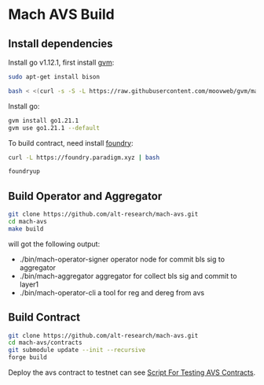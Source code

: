 # Mach AVS Build

## Install dependencies

Install go v1.12.1, first install [gvm](https://github.com/moovweb/gvm):

```bash
sudo apt-get install bison

bash < <(curl -s -S -L https://raw.githubusercontent.com/moovweb/gvm/master/binscripts/gvm-installer)
```

Install go:

```bash
gvm install go1.21.1 
gvm use go1.21.1 --default
```

To build contract, need install [foundry](https://github.com/foundry-rs/foundry):

```bash
curl -L https://foundry.paradigm.xyz | bash

foundryup
```

## Build Operator and Aggregator

```bash
git clone https://github.com/alt-research/mach-avs.git
cd mach-avs
make build
```

will got the following output:

- ./bin/mach-operator-signer operator node for commit bls sig to aggregator
- ./bin/mach-aggregator aggregator for collect bls sig and commit to layer1
- ./bin/mach-operator-cli a tool for reg and dereg from avs

## Build Contract

```bash
git clone https://github.com/alt-research/mach-avs.git
cd mach-avs/contracts
git submodule update --init --recursive 
forge build 
```

Deploy the avs contract to testnet can see [Script For Testing AVS Contracts](../scripts/README.md).
